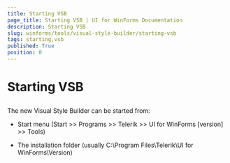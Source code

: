 ```yaml
---
title: Starting VSB
page_title: Starting VSB | UI for WinForms Documentation
description: Starting VSB
slug: winforms/tools/visual-style-builder/starting-vsb
tags: starting,vsb
published: True
position: 0
---
```


# Starting VSB



## 

The new Visual Style Builder can be started from:
           
        

* Start menu (Start >> Programs >> Telerik >> UI for WinForms [version] >> Tools)

* The installation folder (usually C:\Program Files\Telerik\UI for WinForms\Version)
